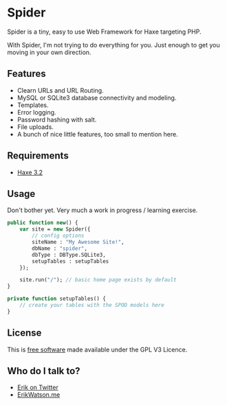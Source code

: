 Spider
======

Spider is a tiny, easy to use Web Framework for Haxe targeting PHP.

With Spider, I'm not trying to do everything for you. Just enough to get you moving in your own direction. 


## Features

* Clearn URLs and URL Routing.
* MySQL or SQLite3 database connectivity and modeling. 
* Templates.
* Error logging.
* Password hashing with salt.
* File uploads. 
* A bunch of nice little features, too small to mention here. 


## Requirements

* [Haxe 3.2](http://haxe.org)


## Usage

Don't bother yet. Very much a work in progress / learning exercise. 

```haxe
public function new() {
	var site = new Spider({
		// config options 
		siteName : "My Awesome Site!",
		dbName : "spider",
		dbType : DBType.SQLite3,
		setupTables : setupTables
	});

	site.run("/"); // basic home page exists by default 
}

private function setupTables() {
	// create your tables with the SPOD models here 
}
```


## License

This is [free software](https://www.gnu.org/philosophy/free-sw.html) made available under the GPL V3 Licence.


## Who do I talk to?

* [Erik on Twitter](https://twitter.com/championchap)
* [ErikWatson.me](http://erikwatson.me)
